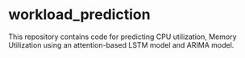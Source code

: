 # workload_prediction
This repository contains code for predicting CPU utilization, Memory Utilization using an attention-based LSTM model and ARIMA model.

